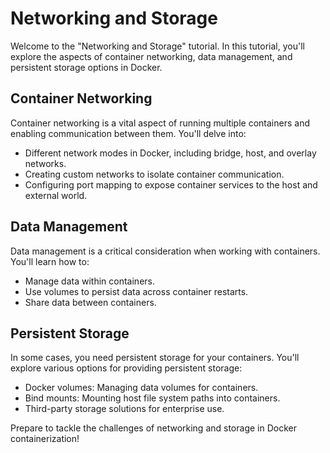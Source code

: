 # Networking and Storage

Welcome to the "Networking and Storage" tutorial. In this tutorial, you'll explore the aspects of container networking, data management, and persistent storage options in Docker.

## Container Networking

Container networking is a vital aspect of running multiple containers and enabling communication between them. You'll delve into:

- Different network modes in Docker, including bridge, host, and overlay networks.
- Creating custom networks to isolate container communication.
- Configuring port mapping to expose container services to the host and external world.

## Data Management

Data management is a critical consideration when working with containers. You'll learn how to:

- Manage data within containers.
- Use volumes to persist data across container restarts.
- Share data between containers.

## Persistent Storage

In some cases, you need persistent storage for your containers. You'll explore various options for providing persistent storage:

- Docker volumes: Managing data volumes for containers.
- Bind mounts: Mounting host file system paths into containers.
- Third-party storage solutions for enterprise use.

Prepare to tackle the challenges of networking and storage in Docker containerization!
